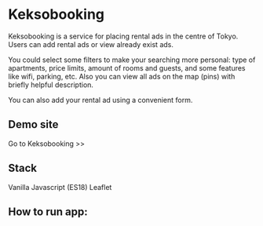 # Keksobooking

Keksobooking is a service for placing rental ads in the centre of Tokyo. Users can add rental ads or view already exist ads. 

<photo></photo>

You could select some filters to make your searching more personal: type of apartments, price limits, amount of rooms and guests, and some features like wifi, parking, etc. Also you can view all ads on the map (pins) with briefly helpful description.

<photo></photo>

You can also add your rental ad using a convenient form.


## Demo site

Go to Keksobooking >>

## Stack

Vanilla Javascript (ES18)
Leaflet

## How to run app:


